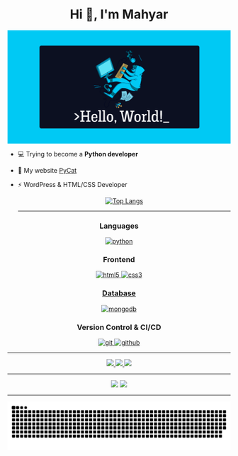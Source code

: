 <h1 align="center">Hi 👋, I'm Mahyar</h1>
<img align="center" src="https://raw.githubusercontent.com/Mhyar-nsi/Mhyar-nsi/main/Hello%20world.png">
  
- 💻 Trying to become a **Python developer**

- 🐯 My website <a href="https://pycat.ir">PyCat</a>

- ⚡ WordPress & HTML/CSS Developer 

  <div align="center">
  
     [![Top Langs](https://github-readme-stats.vercel.app/api/top-langs/?username=mhyar-nsi&theme=tokyonight&hide_border=true&locale=en)](https://github.com/mhyar-nsi)
  </div>

  ---
  
<h3 align="center">Languages</h3>
<p align="center">
  <a href="https://www.python.org/" target="_blank"> 
    <img src="https://cdn.jsdelivr.net/gh/devicons/devicon/icons/python/python-plain-wordmark.svg" height="70" width="70" alt="python"/>
  </a>
  <h3 align="center">Frontend</h3>
  <p align="center">
    <a href="https://www.w3.org/html/" target="_blank"> 
     <img src="https://cdn.jsdelivr.net/gh/devicons/devicon/icons/html5/html5-plain-wordmark.svg" height="60" width="60" alt="html5"/> 
    </a>
    <a href="https://www.w3schools.com/css/" target="_blank">
      <img src="https://cdn.jsdelivr.net/gh/devicons/devicon/icons/css3/css3-plain-wordmark.svg" height="60" width="60" alt="css3"/>
  </p>
  <h3 align="center">Database</h3>
  <p align="center">
    <a href="https://www.mysql.com/" target="_blank"> 
  <img src="https://cdn.jsdelivr.net/gh/devicons/devicon/icons/mysql/mysql-plain-wordmark.svg" height="60" width="60"
        alt="mongodb"/> 
    </a> 
  </p>
  <p>
  <h3 align="center">Version Control & CI/CD</h3>
  <p align="center">
    <a href="https://git-scm.com/" target="_blank">
      <img src="https://cdn.jsdelivr.net/gh/devicons/devicon/icons/git/git-plain-wordmark.svg" height="60" width="60" 
        alt="git"/>
    </a>
    <a href="https://github.com/boshra-irnd" target="_blank">
     <img src="https://cdn.jsdelivr.net/gh/devicons/devicon/icons/github/github-original-wordmark.svg" height="60" width="60" alt="github" />
    </a>
  </p>

  ----
  <div align="center">
    <a href="https://tryhackme.com/p/Mhyarnsi">
      <img src="https://assets.tryhackme.com/room-badges/cfed3c481bb65d6d38c2bdb360b8e049.png">
      <img src="https://assets.tryhackme.com/room-badges/a3d22f1f6250b786640201679609cdae.png">
      <img src="https://assets.tryhackme.com/room-badges/c29120c3d0d9dcffb7df264fd80fcc46.png">
    </a>
  </div>
  
  ----
  
  <div align="center">

  [![](https://github-readme-stats.vercel.app/api?username=mhyar-nsi&show_icons=true&theme=tokyonight&hide_border=true&locale=en)](https://github.com/mhyar-nsi)
  [![](https://github-readme-streak-stats.herokuapp.com/?user=mhyar-nsi&theme=tokyonight&hide_border=true&locale=en)](https://github.com/mhyar-nsi)
  </div>
  
  ----
  
  <p align="center">
    <img  src="https://raw.githubusercontent.com/ahmubashshir/ahmubashshir/output/github-contribution-grid-snake.svg"
      alt="example" />
  </p>
